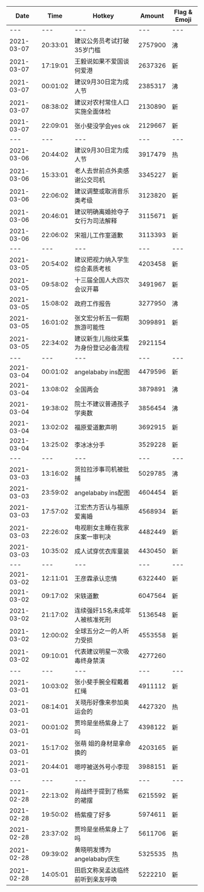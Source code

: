 Date | Time | Hotkey | Amount | Flag & Emoji 
--- | --- | --- | --- | ---
--- | --- | --- | --- | ---
2021-03-07|20:33:01|建议公务员考试打破35岁门槛|2757900|沸 
2021-03-07|17:19:01|王毅说如果不爱国谈何爱港|2637326|新 
2021-03-07|00:01:02|建议9月30日定为成人节|2385317|沸 
2021-03-07|08:38:02|建议对农村常住人口实施全面体检|2130890|新 
2021-03-07|22:09:01|张小斐没学会yes ok|2129667|新 
--- | --- | --- | --- | ---
2021-03-06|20:44:02|建议9月30日定为成人节|3917479|热 
2021-03-06|15:33:01|老人去世前点外卖感谢公交司机|3345227|新 
2021-03-06|22:06:02|建议调整或取消音乐类考级|3123820|新 
2021-03-06|20:46:01|建议明确离婚抢夺子女行为司法解释|3115671|新 
2021-03-06|22:06:02|宋祖儿工作室道歉|3113393|新 
--- | --- | --- | --- | ---
2021-03-05|20:54:02|建议把视力纳入学生综合素质考核|4203458|新 
2021-03-05|09:58:02|十三届全国人大四次会议开幕|3491967|新 
2021-03-05|15:08:02|政府工作报告|3277950|沸 
2021-03-05|16:01:02|张文宏分析五一假期旅游可能性|3099891|新 
2021-03-05|22:34:02|建议新生儿指纹采集为身份登记必备流程|2921154| 
--- | --- | --- | --- | ---
2021-03-04|00:01:02|angelababy ins配图|4479596|新 
2021-03-04|13:08:02|全国两会|3879891|沸 
2021-03-04|19:38:02|院士不建议普通孩子学奥数|3856454|沸 
2021-03-04|13:02:02|福原爱道歉声明|3692915|新 
2021-03-04|13:25:02|李冰冰分手|3529228|新 
--- | --- | --- | --- | ---
2021-03-03|13:16:02|货拉拉涉事司机被批捕|5029785|沸 
2021-03-03|23:59:02|angelababy ins配图|4604454|新 
2021-03-03|17:57:02|江宏杰方否认与福原爱离婚|4568934|新 
2021-03-03|22:26:02|电视剧女主睡在我家床案一审判决|4482449|新 
2021-03-03|10:35:02|成人试穿优衣库童装|4430450|新 
--- | --- | --- | --- | ---
2021-03-02|12:11:01|王彦霖承认恋情|6322440|新 
2021-03-02|09:17:02|宋轶道歉|6047564|新 
2021-03-02|21:17:02|连续强奸15名未成年人被核准死刑|5136548|新 
2021-03-02|12:00:02|全球五分之一的人听力受损|4553558|新 
2021-03-02|09:10:01|代表建议明星一次吸毒终身禁演|4277260| 
--- | --- | --- | --- | ---
2021-03-01|10:03:02|张小斐手腕全程戴着红绳|4911112|新 
2021-03-01|08:14:01|关晓彤好像来参加奥运会的|4427320|热 
2021-03-01|00:01:02|贾玲是坐杨紫身上了吗|4398122|新 
2021-03-01|15:17:02|张萌 姐的身材是拿命换的|4203165|新 
2021-03-01|20:44:01|嗯哼被送外号小李现|3988151|新 
--- | --- | --- | --- | ---
2021-02-28|22:13:02|肖战终于提到了杨紫的裙摆|6215592|新 
2021-02-28|19:50:02|杨紫瘦了好多|5974611|新 
2021-02-28|23:37:02|贾玲是坐杨紫身上了吗|5611706|新 
2021-02-28|09:39:02|黄晓明发博为angelababy庆生|5325535|热 
2021-02-28|14:05:01|田启文称吴孟达临终前听到亲友呼唤|5222210|新 

